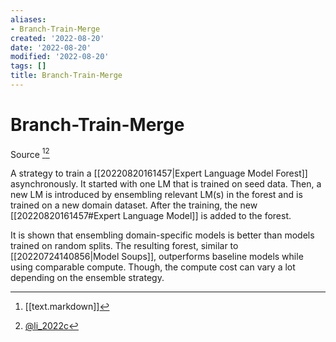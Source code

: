 ```yaml
---
aliases:
- Branch-Train-Merge
created: '2022-08-20'
date: '2022-08-20'
modified: '2022-08-20'
tags: []
title: Branch-Train-Merge
---
```


# Branch-Train-Merge

Source [^1][^2]

A strategy to train a [[20220820161457|Expert Language Model Forest]] asynchronously. It started with one LM that is trained on seed data. Then, a new LM is introduced by ensembling relevant LM(s) in the forest and is trained on a new domain dataset. After the training, the new [[20220820161457#Expert Language Model]] is added to the forest.

It is shown that ensembling domain-specific models is better than models trained on random splits. The resulting forest, similar to [[20220724140856|Model Soups]], outperforms baseline models while using comparable compute. Though, the compute cost can vary a lot depending on the ensemble strategy.

[^1]: [[text.markdown]]
[^2]: [@li_2022c](zotero://select/items/@li_2022c)